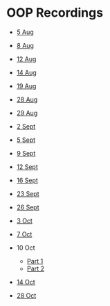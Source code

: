 # OOP Recordings

- [5 Aug](https://web.microsoftstream.com/video/2e5f46a3-2f0d-40b3-b81c-f85760f2aa94)

- [8 Aug](https://web.microsoftstream.com/video/4854a442-15b7-4453-95d6-2069308e76e2)

- [12 Aug](https://web.microsoftstream.com/video/7dd133d9-443a-44c5-a146-1e8704e58787)

- [14 Aug](https://web.microsoftstream.com/video/9ce136c0-1c34-42ba-b9cc-aa3968c7675e)

- [19 Aug](https://web.microsoftstream.com/video/d10e7168-c0bd-45c4-ae61-b3d463e6d981)

- [28 Aug](https://web.microsoftstream.com/video/fa724652-1f4d-42c1-8932-f1405985d175)

- [29 Aug](https://web.microsoftstream.com/video/c23da8fb-d2bf-46be-8b7b-46e4be118bd3)

- [2 Sept](https://web.microsoftstream.com/video/e7136b28-b62e-435b-a49f-dc984f60084c)

- [5 Sept](https://web.microsoftstream.com/video/c36a0079-1672-4376-9d62-c7d4629203df)

- [9 Sept](https://web.microsoftstream.com/video/45d877c9-a5d5-4071-90d1-f4617f4e559d)

- [12 Sept](https://web.microsoftstream.com/video/dfd7750f-1136-4260-9104-d3158803a287)

- [16 Sept](https://web.microsoftstream.com/video/dff24776-f4f0-49b9-af51-289f2da4d4aa)

- [23 Sept](https://web.microsoftstream.com/video/1140393e-bdbc-4c6a-88ea-4c1bff0b8c70)

- [26 Sept](https://web.microsoftstream.com/video/96e72dd8-440b-4048-be4e-3f85f2879a77)

- [3 Oct](https://web.microsoftstream.com/video/bfe44e14-2e76-4e86-93c6-27ed2e848b58)

- [7 Oct](https://web.microsoftstream.com/video/138a60dc-38aa-42bc-963b-7caf7ee02b9d)

- 10 Oct
  - [Part 1](https://web.microsoftstream.com/video/f3d3041c-caaa-46d5-84bf-e437d4d7ff7c)
  - [Part 2](https://web.microsoftstream.com/video/dcd920e1-a3f0-4e16-8b9f-db090ce95629)

- [14 Oct](https://web.microsoftstream.com/video/eb410029-a94a-42ca-9578-fcd42e6ee650)

- [28 Oct](https://web.microsoftstream.com/video/11e1e6f0-1f92-49c0-af14-9582d4533da2)

<script>
    var links = document.querySelectorAll( '.post-content a' );  
    for (var i = 0, length = links.length; i < length; i++) {  
        if (links[i].hostname != window.location.hostname) {
            links[i].target = '_blank';
        }
    }
</script>
